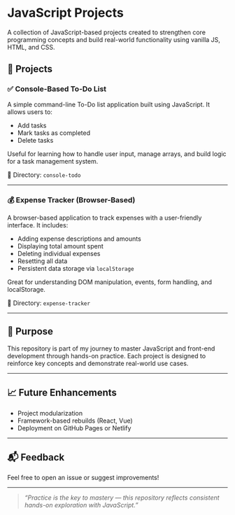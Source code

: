 # JavaScript Projects

A collection of JavaScript-based projects created to strengthen core programming concepts and build real-world functionality using vanilla JS, HTML, and CSS.

## 📂 Projects

### ✅ Console-Based To-Do List
A simple command-line To-Do list application built using JavaScript. It allows users to:
- Add tasks
- Mark tasks as completed
- Delete tasks

Useful for learning how to handle user input, manage arrays, and build logic for a task management system.

📁 Directory: `console-todo`

---

### 💰 Expense Tracker (Browser-Based)
A browser-based application to track expenses with a user-friendly interface. It includes:
- Adding expense descriptions and amounts
- Displaying total amount spent
- Deleting individual expenses
- Resetting all data
- Persistent data storage via `localStorage`

Great for understanding DOM manipulation, events, form handling, and localStorage.

📁 Directory: `expense-tracker`

---

## 📌 Purpose
This repository is part of my journey to master JavaScript and front-end development through hands-on practice. Each project is designed to reinforce key concepts and demonstrate real-world use cases.

---

## 📈 Future Enhancements
- Project modularization
- Framework-based rebuilds (React, Vue)
- Deployment on GitHub Pages or Netlify

---

## 📬 Feedback
Feel free to open an issue or suggest improvements!

---

> _“Practice is the key to mastery — this repository reflects consistent hands-on exploration with JavaScript.”_
